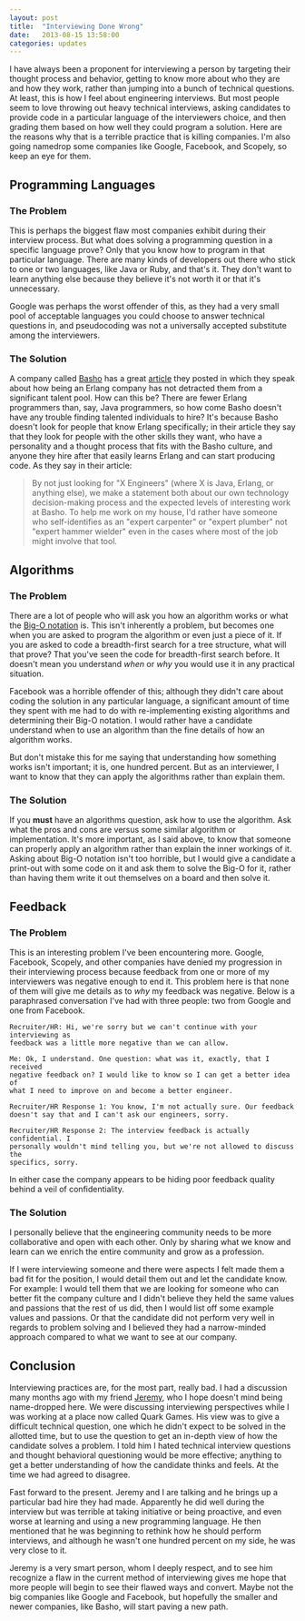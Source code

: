 ```yaml
---
layout: post
title:  "Interviewing Done Wrong"
date:   2013-08-15 13:58:00
categories: updates
---
```


I have always been a proponent for interviewing a person by targeting their
thought process and behavior, getting to know more about who they are and how
they work, rather than jumping into a bunch of technical questions. At least,
this is how I feel about engineering interviews. But most people seem to love
throwing out heavy technical interviews, asking candidates to provide code in
a particular language of the interviewers choice, and then grading them based
on how well they could program a solution. Here are the reasons why that
is a terrible practice that is killing companies. I'm also going namedrop some
companies like Google, Facebook, and Scopely, so keep an eye for them.

## Programming Languages

### The Problem

This is perhaps the biggest flaw most companies exhibit during their interview
process. But what does solving a programming question in a specific language prove?
Only that you know how to program in that particular language. There are many
kinds of developers out there who stick to one or two languages, like Java or
Ruby, and that's it. They don't want to learn anything else because they believe
it's not worth it or that it's unnecessary.

Google was perhaps the worst offender of this, as they had a very small pool of
acceptable languages you could choose to answer technical questions in, and
pseudocoding was not a universally accepted substitute among the interviewers.

### The Solution

A company called [Basho][basho-main] has a great [article][basho-article] they
posted in which they speak about how being an Erlang company has not detracted
them from a significant talent pool. How can this be? There are fewer Erlang
programmers than, say, Java programmers, so how come Basho doesn't have any
trouble finding talented individuals to hire? It's because Basho doesn't look
for people that know Erlang specifically; in their article they say that they
look for people with the other skills they want, who have a personality and a
thought process that fits with the Basho culture, and anyone they hire after
that easily learns Erlang and can start producing code. As they say in their
article:

> By not just looking for "X Engineers" (where X is Java, Erlang, or anything
> else), we make a statement both about our own technology decision-making
> process and the expected levels of interesting work at Basho. To help me work
> on my house, I'd rather have someone who self-identifies as an "expert
> carpenter" or "expert plumber" not "expert hammer wielder" even in the cases
> where most of the job might involve that tool.

## Algorithms

### The Problem

There are a lot of people who will ask you how an algorithm works or what the
[Big-O notation][bigo] is. This isn't inherently a problem, but becomes one
when you are asked to program the algorithm or even just a piece of it. If you
are asked to code a breadth-first search for a tree structure, what will that
prove? That you've seen the code for breadth-first search before. It doesn't
mean you understand _when_ or _why_ you would use it in any practical situation.

Facebook was a horrible offender of this; although they didn't care about coding
the solution in any particular language, a significant amount of time they spent
with me had to do with re-implementing existing algorithms and determining their
Big-O notation. I would rather have a candidate understand when to use an
algorithm than the fine details of how an algorithm works.

But don't mistake this for me saying that understanding how something works
isn't important; it is, one hundred percent. But as an interviewer, I want to
know that they can apply the algorithms rather than explain them.

### The Solution

If you **must** have an algorithms question, ask how to use the algorithm. Ask
what the pros and cons are versus some similar algorithm or implementation. It's
more important, as I said above, to know that someone can properly apply an
algorithm rather than explain the inner workings of it. Asking about Big-O
notation isn't too horrible, but I would give a candidate a print-out with some
code on it and ask them to solve the Big-O for it, rather than having them write
it out themselves on a board and then solve it.

## Feedback

### The Problem

This is an interesting problem I've been encountering more. Google, Facebook,
Scopely, and other companies have denied my progression in their interviewing
process because feedback from one or more of my interviewers was negative enough
to end it. This problem here is that none of them will give me details as to
_why_ my feedback was negative. Below is a paraphrased conversation I've had
with three people: two from Google and one from Facebook.

    Recruiter/HR: Hi, we're sorry but we can't continue with your interviewing as
    feedback was a little more negative than we can allow.

    Me: Ok, I understand. One question: what was it, exactly, that I received
    negative feedback on? I would like to know so I can get a better idea of
    what I need to improve on and become a better engineer.

    Recruiter/HR Response 1: You know, I'm not actually sure. Our feedback
    doesn't say that and I can't ask our engineers, sorry.

    Recruiter/HR Response 2: The interview feedback is actually confidential. I
    personally wouldn't mind telling you, but we're not allowed to discuss the
    specifics, sorry.

In either case the company appears to be hiding poor feedback quality behind a
veil of confidentiality.

### The Solution

I personally believe that the engineering community needs to be more
collaborative and open with each other. Only by sharing what we know and learn
can we enrich the entire community and grow as a profession.

If I were interviewing someone and there were aspects I felt made them a bad fit
for the position, I would detail them out and let the candidate know. For
example: I would tell them that we are looking for someone who can better fit
the company culture and I didn't believe they held the same values and passions
that the rest of us did, then I would list off some example values and
passions. Or that the candidate did not perform very well in regards to problem
solving and I believed they had a narrow-minded approach compared to what we
want to see at our company.

## Conclusion

Interviewing practices are, for the most part, really bad. I had a discussion
many months ago with my friend [Jeremy][jong], who I hope doesn't mind being
name-dropped here. We were discussing interviewing perspectives while I was
working at a place now called Quark Games. His view was to give a difficult
technical question, one which he didn't expect to be solved in the allotted
time, but to use the question to get an in-depth view of how the candidate
solves a problem. I told him I hated technical interview questions and thought
behavioral questioning would be more effective; anything to get a better
understanding of how the candidate thinks and feels. At the time we had agreed
to disagree.

Fast forward to the present. Jeremy and I are talking and he brings up a
particular bad hire they had made. Apparently he did well during the interview
but was terrible at taking initiative or being proactive, and even worse at
learning and using a new programming language. He then mentioned that he was
beginning to rethink how he should perform interviews, and although he wasn't
one hundred percent on my side, he was very close to it.

Jeremy is a very smart person, whom I deeply respect, and to see him recognize a
flaw in the current method of interviewing gives me hope that more people will
begin to see their flawed ways and convert. Maybe not the big companies like
Google and Facebook, but hopefully the smaller and newer companies, like Basho,
will start paving a new path.

[basho-main]: http://basho.com/
[basho-article]: http://basho.com/erlang-at-basho-five-years-later/
[bigo]: http://en.wikipedia.org/wiki/Big_O_notation
[jong]: http://www.jeremyong.com/

